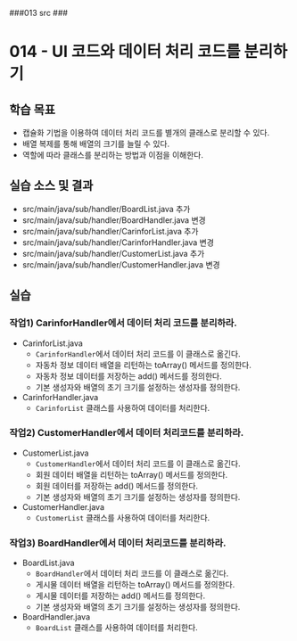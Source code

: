 ###013 src ###

# 014 - UI 코드와 데이터 처리 코드를 분리하기

## 학습 목표

- 캡슐화 기법을 이용하여 데이터 처리 코드를 별개의 클래스로 분리할 수 있다.
- 배열 복제를 통해 배열의 크기를 늘릴 수 있다.
- 역할에 따라 클래스를 분리하는 방법과 이점을 이해한다.  

## 실습 소스 및 결과

- src/main/java/sub/handler/BoardList.java 추가
- src/main/java/sub/handler/BoardHandler.java 변경
- src/main/java/sub/handler/CarinforList.java 추가
- src/main/java/sub/handler/CarinforHandler.java 변경
- src/main/java/sub/handler/CustomerList.java 추가
- src/main/java/sub/handler/CustomerHandler.java 변경

## 실습

### 작업1) CarinforHandler에서 데이터 처리 코드를 분리하라.

- CarinforList.java
  - `CarinforHandler`에서 데이터 처리 코드를 이 클래스로 옮긴다.
  - 자동차 정보 데이터 배열을 리턴하는 toArray() 메서드를 정의한다.
  - 자동차 정보 데이터를 저장하는 add() 메서드를 정의한다.
  - 기본 생성자와 배열의 초기 크기를 설정하는 생성자를 정의한다.  
- CarinforHandler.java
  - `CarinforList` 클래스를 사용하여 데이터를 처리한다.
  
### 작업2) CustomerHandler에서 데이터 처리코드를 분리하라.

- CustomerList.java
  - `CustomerHandler`에서 데이터 처리 코드를 이 클래스로 옮긴다.
  - 회원 데이터 배열을 리턴하는 toArray() 메서드를 정의한다.
  - 회원 데이터를 저장하는 add() 메서드를 정의한다.
  - 기본 생성자와 배열의 초기 크기를 설정하는 생성자를 정의한다.  
- CustomerHandler.java
  - `CustomerList` 클래스를 사용하여 데이터를 처리한다.
  
### 작업3) BoardHandler에서 데이터 처리코드를 분리하라.

- BoardList.java
  - `BoardHandler`에서 데이터 처리 코드를 이 클래스로 옮긴다.
  - 게시물 데이터 배열을 리턴하는 toArray() 메서드를 정의한다.
  - 게시물 데이터를 저장하는 add() 메서드를 정의한다.
  - 기본 생성자와 배열의 초기 크기를 설정하는 생성자를 정의한다.  
- BoardHandler.java
  - `BoardList` 클래스를 사용하여 데이터를 처리한다.